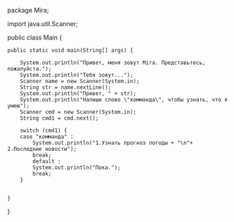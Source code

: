 package Mira;

import java.util.Scanner;

public class Main {

    public static void main(String[] args) {

        System.out.println("Привет, меня зовут Mira. Представьтесь, пожалуйста.");
        System.out.println("Тебя зовут...");
        Scanner name = new Scanner(System.in);
        String str = name.nextLine();
        System.out.println("Привет, " + str);
        System.out.println("Напиши слово \"комманда\", чтобы узнать, что я умею");
        Scanner cmd = new Scanner(System.in);
        String cmd1 = cmd.next();
        
        switch (cmd1) {
        case "комманда" :
            System.out.println("1.Узнать прогноз погоды + "\n"+ 2.Последние новости");
            break;
            default : 
            System.out.println("Пока.");
            break;
        }
        

    }
}

